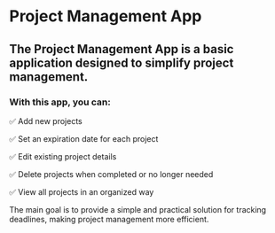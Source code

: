 # Project Management App

## The Project Management App is a basic application designed to simplify project management.

### With this app, you can:

✅ Add new projects

✅ Set an expiration date for each project

✅ Edit existing project details

✅ Delete projects when completed or no longer needed

✅ View all projects in an organized way

The main goal is to provide a simple and practical solution for tracking deadlines, making project management more efficient.

